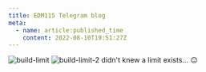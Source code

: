 ```yaml
---
title: EDM115 Telegram blog
meta:
  - name: article:published_time
    content: 2022-08-10T19:51:27Z
---
```


![build-limit](/img/blog/2022/08-10-build-limit.webp)
![build-limit-2](/img/blog/2022/08-10-build-limit-2.webp)
didn't knew a limit exists… 😐
